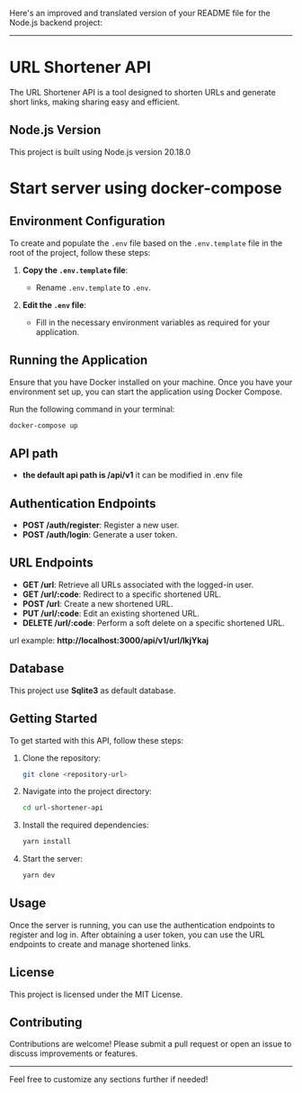 Here's an improved and translated version of your README file for the Node.js backend project:

---

# URL Shortener API

The URL Shortener API is a tool designed to shorten URLs and generate short links, making sharing easy and efficient.

## Node.js Version

This project is built using Node.js version 20.18.0

# Start server using docker-compose

## Environment Configuration

To create and populate the `.env` file based on the `.env.template` file in the root of the project, follow these steps:

1. **Copy the `.env.template` file**:
   - Rename `.env.template` to `.env`.

2. **Edit the `.env` file**:
   - Fill in the necessary environment variables as required for your application.

## Running the Application

Ensure that you have Docker installed on your machine. Once you have your environment set up, you can start the application using Docker Compose.

Run the following command in your terminal:

```bash
docker-compose up
```

## API path

- **the default api path is /api/v1** it can be modified in .env file

## Authentication Endpoints

- **POST /auth/register**: Register a new user.
- **POST /auth/login**: Generate a user token.

## URL Endpoints

- **GET /url**: Retrieve all URLs associated with the logged-in user.
- **GET /url/:code**: Redirect to a specific shortened URL.
- **POST /url**: Create a new shortened URL.
- **PUT /url/:code**: Edit an existing shortened URL.
- **DELETE /url/:code**: Perform a soft delete on a specific shortened URL.

url example: **http://localhost:3000/api/v1/url/lkjYkaj**

## Database

This project use **Sqlite3** as default database.

## Getting Started

To get started with this API, follow these steps:

1. Clone the repository:
   ```bash
   git clone <repository-url>
   ```
2. Navigate into the project directory:
   ```bash
   cd url-shortener-api
   ```
3. Install the required dependencies:
   ```bash
   yarn install
   ```
4. Start the server:
   ```bash
   yarn dev
   ```

## Usage

Once the server is running, you can use the authentication endpoints to register and log in. After obtaining a user token, you can use the URL endpoints to create and manage shortened links.

## License

This project is licensed under the MIT License.

## Contributing

Contributions are welcome! Please submit a pull request or open an issue to discuss improvements or features.

---

Feel free to customize any sections further if needed!
